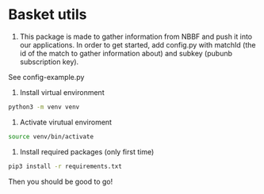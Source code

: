 # Basket utils

1. This package is made to gather information from NBBF and push it into our applications.
   In order to get started, add config.py with matchId (the id of the match to gather information about) and subkey (pubunb subscription key).

See config-example.py

1. Install virtual environment

```bash
python3 -m venv venv
```

1. Activate virutual enviroment

```bash
source venv/bin/activate
```

1. Install required packages (only first time)

```bash
pip3 install -r requirements.txt
```

Then you should be good to go!
